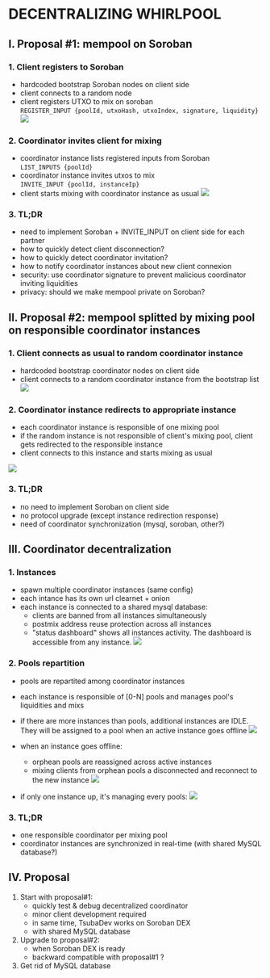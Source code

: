 # DECENTRALIZING WHIRLPOOL


## I. Proposal #1: mempool on Soroban

### 1. Client registers  to Soroban
- hardcoded bootstrap Soroban nodes on client side
- client connects to a random node
- client registers UTXO to mix on soroban  
    `REGISTER_INPUT {poolId, utxoHash, utxoIndex, signature, liquidity}`
![](charts/proposal1-client-soroban.png)


### 2. Coordinator invites client for mixing
- coordinator instance lists registered inputs from Soroban  
    `LIST_INPUTS {poolId}`
- coordinator instance invites utxos to mix  
    `INVITE_INPUT {poolId, instanceIp}`
- client starts mixing with coordinator instance as usual
![](charts/proposal1-invite.png)


### 3. TL;DR
- need to implement Soroban + INVITE_INPUT on client side for each partner
- how to quickly detect client disconnection?
- how to quickly detect coordinator invitation?
- how to notify coordinator instances about new client connexion
- security: use coordinator signature to prevent malicious coordinator inviting liquidities
- privacy: should we make mempool private on Soroban?


## II. Proposal #2: mempool splitted by mixing pool on responsible coordinator instances
### 1. Client connects as usual to random coordinator instance
- hardcoded bootstrap coordinator nodes on client side
- client connects to a random coordinator instance from the bootstrap list
![](charts/proposal-client-connect.png)

### 2. Coordinator instance redirects to appropriate instance
- each coordinator instance is responsible of one mixing pool
- if the random instance is not responsible of client's mixing pool, client gets redirected to the responsible instance
- client connects to this instance and starts mixing as usual

![](charts/proposal-client-redirect-simple.png)


### 3. TL;DR
- no need to implement Soroban on client side
- no protocol upgrade (except instance redirection response)
- need of coordinator synchronization (mysql, soroban, other?)


## III. Coordinator decentralization

### 1. Instances
- spawn multiple coordinator instances (same config)
- each intance has its own url clearnet + onion
- each instance is connected to a shared mysql database:
    * clients are banned from all instances simultaneously
    * postmix address reuse protection across all instances
    * "status dashboard" shows all instances activity. The dashboard is accessible from any instance.
![](charts/proposal-coordinators.png)


### 2. Pools repartition

- pools are repartited among coordinator instances
- each instance is responsible of [0-N] pools and manages pool's liquidities and mixs
- if there are more instances than pools, additional instances are IDLE. They will be assigned to a pool when an active instance goes offline
![](charts/proposal-sync.png)

- when an instance goes offline:
    * orphean pools are reassigned across active instances
    * mixing clients from orphean pools a disconnected and reconnect to the new instance
![](charts/proposal-sync-offline.png)


- if only one instance up, it's managing every pools:
![](charts/proposal-sync-single.png)


### 3. TL;DR
- one responsible coordinator per mixing pool
- coordinator instances are synchronized in real-time (with shared MySQL database?)


## IV. Proposal

1. Start with proposal#1:
    * quickly test & debug decentralized coordinator
    * minor client development required
    * in same time, TsubaDev works on Soroban DEX
    * with shared MySQL database
2. Upgrade to proposal#2:
    * when Soroban DEX is ready
    * backward compatible with proposal#1 ?
3. Get rid of MySQL database